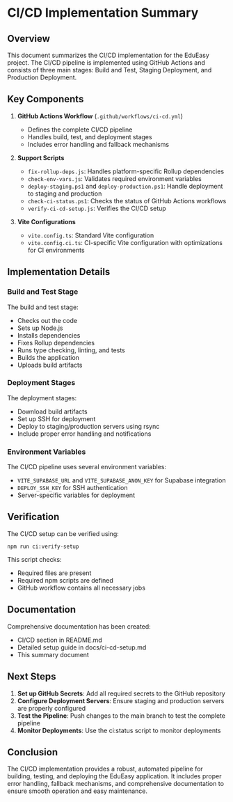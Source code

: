 # CI/CD Implementation Summary

## Overview

This document summarizes the CI/CD implementation for the EduEasy project. The CI/CD pipeline is implemented using GitHub Actions and consists of three main stages: Build and Test, Staging Deployment, and Production Deployment.

## Key Components

1. **GitHub Actions Workflow** (`.github/workflows/ci-cd.yml`)
   - Defines the complete CI/CD pipeline
   - Handles build, test, and deployment stages
   - Includes error handling and fallback mechanisms

2. **Support Scripts**
   - `fix-rollup-deps.js`: Handles platform-specific Rollup dependencies
   - `check-env-vars.js`: Validates required environment variables
   - `deploy-staging.ps1` and `deploy-production.ps1`: Handle deployment to staging and production
   - `check-ci-status.ps1`: Checks the status of GitHub Actions workflows
   - `verify-ci-cd-setup.js`: Verifies the CI/CD setup

3. **Vite Configurations**
   - `vite.config.ts`: Standard Vite configuration
   - `vite.config.ci.ts`: CI-specific Vite configuration with optimizations for CI environments

## Implementation Details

### Build and Test Stage

The build and test stage:
- Checks out the code
- Sets up Node.js
- Installs dependencies
- Fixes Rollup dependencies
- Runs type checking, linting, and tests
- Builds the application
- Uploads build artifacts

### Deployment Stages

The deployment stages:
- Download build artifacts
- Set up SSH for deployment
- Deploy to staging/production servers using rsync
- Include proper error handling and notifications

### Environment Variables

The CI/CD pipeline uses several environment variables:
- `VITE_SUPABASE_URL` and `VITE_SUPABASE_ANON_KEY` for Supabase integration
- `DEPLOY_SSH_KEY` for SSH authentication
- Server-specific variables for deployment

## Verification

The CI/CD setup can be verified using:
```
npm run ci:verify-setup
```

This script checks:
- Required files are present
- Required npm scripts are defined
- GitHub workflow contains all necessary jobs

## Documentation

Comprehensive documentation has been created:
- CI/CD section in README.md
- Detailed setup guide in docs/ci-cd-setup.md
- This summary document

## Next Steps

1. **Set up GitHub Secrets**: Add all required secrets to the GitHub repository
2. **Configure Deployment Servers**: Ensure staging and production servers are properly configured
3. **Test the Pipeline**: Push changes to the main branch to test the complete pipeline
4. **Monitor Deployments**: Use the ci:status script to monitor deployments

## Conclusion

The CI/CD implementation provides a robust, automated pipeline for building, testing, and deploying the EduEasy application. It includes proper error handling, fallback mechanisms, and comprehensive documentation to ensure smooth operation and easy maintenance.